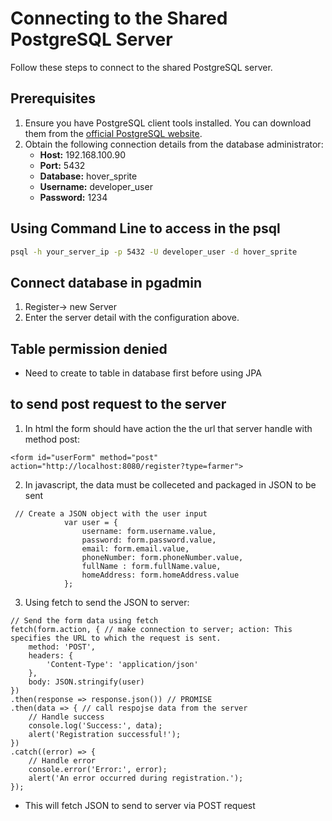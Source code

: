 # Connecting to the Shared PostgreSQL Server

Follow these steps to connect to the shared PostgreSQL server.

## Prerequisites

1. Ensure you have PostgreSQL client tools installed. You can download them from the [official PostgreSQL website](https://www.postgresql.org/download/).
2. Obtain the following connection details from the database administrator:
   - **Host:** 192.168.100.90
   - **Port:** 5432 
   - **Database:** hover_sprite
   - **Username:** developer_user
   - **Password:** 1234

## Using Command Line to access in the psql
```sh
psql -h your_server_ip -p 5432 -U developer_user -d hover_sprite

```
## Connect database in pgadmin
1. Register-> new Server
2. Enter the server detail with the configuration above.

## Table permission denied
- Need to create to table in database first before using JPA

## to send post request to the server
1. In html the form should have action the the url that server handle with method post:
```
<form id="userForm" method="post" action="http://localhost:8080/register?type=farmer">
```

2. In javascript, the data must be colleceted and packaged in JSON to be sent
```
 // Create a JSON object with the user input
            var user = {
                username: form.username.value,
                password: form.password.value,
                email: form.email.value,
                phoneNumber: form.phoneNumber.value,
                fullName : form.fullName.value,
                homeAddress: form.homeAddress.value
            };
```
3. Using fetch to send the JSON to server:
```
// Send the form data using fetch
fetch(form.action, { // make connection to server; action: This specifies the URL to which the request is sent.
    method: 'POST',
    headers: {
        'Content-Type': 'application/json'
    },
    body: JSON.stringify(user)
})
.then(response => response.json()) // PROMISE
.then(data => { // call respojse data from the server
    // Handle success
    console.log('Success:', data);
    alert('Registration successful!');
})
.catch((error) => {
    // Handle error
    console.error('Error:', error);
    alert('An error occurred during registration.');
});
```
- This will fetch JSON to send to server via POST request
